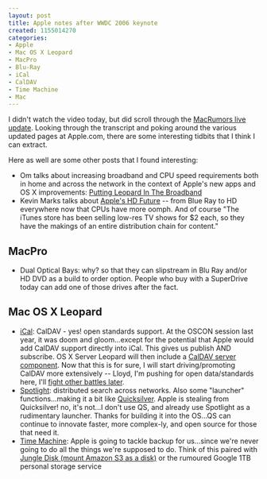 ```yaml
--- 
layout: post
title: Apple notes after WWDC 2006 keynote
created: 1155014270
categories: 
- Apple
- Mac OS X Leopard
- MacPro
- Blu-Ray
- iCal
- CalDAV
- Time Machine
- Mac
---
```

<p>I didn&#39;t watch the video today, but did scroll through the <a href="http://www.macrumorslive.com/">MacRumors live update</a>. Looking through the transcript and poking around the various updated pages at Apple.com, there are some interesting tidbits that I think I can extract.</p>  <p>Here as well are some other posts that I found interesting:</p> <ul> <li>Om talks about increasing broadband and CPU speed requirements both in home and across the network in the context of Apple&#39;s new apps and OS X improvements: <a href="http://feeds.feedburner.com/~r/OmMalik/~3/9795494/">Putting Leopard In The Broadband</a></li> <li>Kevin Marks talks about <a href="http://epeus.blogspot.com/2006_08_01_epeus_archive.html#115497034632834302">Apple&#39;s HD Future</a> -- from Blue Ray to HD everywhere now that CPUs have more oomph. And of course &quot;The iTunes store has been selling low-res TV shows for $2 each, so they have the makings of an entire distribution chain for content.&quot;</li> </ul> <!--break--> <h2>MacPro</h2> <ul> <li>Dual Optical Bays: why? so that they can slipstream in Blu Ray and/or HD DVD as a build to order option. People who buy with a SuperDrive today can add one of those drives after the fact.</li> </ul>  <h2>Mac OS X Leopard</h2>  <ul> <li><a href="http://www.apple.com/macosx/leopard/ical.html" title="iCal in Mac OS X Leopard">iCal</a>: CalDAV - yes! open standards support. At the OSCON session last year, it was doom and gloom...except for the potential that Apple would add CalDAV support directly into iCal. This gives us publish AND subscribe. OS X Server Leopard will then include a <a href="http://www.apple.com/macosx/leopard/server/macosx/leopard/icalserver.html">CalDAV server component</a>. Now that this is for sure, I will start driving/promoting CalDAV more extensively -- Lloyd, I&#39;m pushing for open data/standards here, I&#39;ll <a href="http://www.foolswisdom.com/~lloyd/wordpress/index.php/apple-advocate-at-large/">fight other battles later</a>.</li>  <li><a href="http://www.apple.com/macosx/leopard/spotlight.html">Spotlight</a>: distributed search across networks. Also some &quot;launcher&quot; functions...making it a bit like <a href="http://blacktree.com/apps/quicksilver/">Quicksilver</a>. Apple is stealing from Quicksilver! no, it&#39;s not...I don&#39;t use QS, and already use Spotlight as a rudimentary launcher. Thanks for building it into the OS...QS can continue to innovate faster, more complex-ly, and open source for those that need it.</li>  <li><a href="http://www.apple.com/macosx/leopard/timemachine.html">Time Machine</a>: Apple is going to tackle backup for us...since we&#39;re never going to do all the things we&#39;re supposed to do. Think of this paired with <a href="http://www.jungledisk.com/">Jungle Disk (mount Amazon S3 as a disk)</a> or the rumoured Google 1TB personal storage service</li>  </ul>
